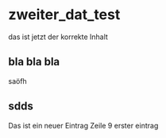 # zweiter_dat_test
das ist jetzt der korrekte Inhalt

## bla bla bla
saöfh
## sdds

Das ist ein neuer Eintrag
Zeile 9 erster eintrag
